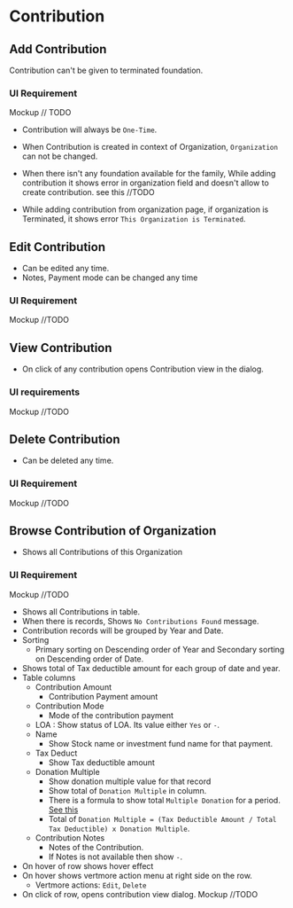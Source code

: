 # Contribution

## Add Contribution

Contribution can't be given to terminated foundation.

### UI Requirement

Mockup // TODO

- Contribution will always be `One-Time`. 

- When Contribution is created in context of Organization, `Organization` can not be changed.
- When there isn't any foundation available for the family, While adding contribution it shows error in organization field and doesn't allow to create contribution. see this //TODO
- While adding contribution from organization page, if organization is Terminated, it shows error `This Organization is Terminated`.



## Edit Contribution

- Can be edited any time.
- Notes, Payment mode can be changed any time

### UI Requirement

Mockup //TODO



## View Contribution

- On click of any contribution opens Contribution view in the dialog.

### UI requirements

Mockup //TODO



## Delete Contribution 

- Can be deleted any time.

### UI Requirement

Mockup //TODO



## Browse Contribution of Organization

- Shows all Contributions of this Organization

### UI Requirement

Mockup //TODO

- Shows all Contributions in table.
- When there is records, Shows `No Contributions Found` message.
- Contribution records will be grouped by Year and Date.
- Sorting 
  - Primary sorting on Descending order of Year and Secondary sorting on Descending order of Date.
- Shows total of Tax deductible amount for each group of date and year.
- Table columns
  - Contribution Amount
    - Contribution Payment amount
  - Contribution Mode
    - Mode of the contribution payment
  - LOA : Show status of LOA. Its value either `Yes` or `-`.
  - Name
    - Show Stock name or investment fund name for that payment.
  - Tax Deduct
    - Show Tax deductible amount 
  - Donation Multiple
    - Show donation multiple value for that record
    - Show total of `Donation Multiple` in column.
    - There is a formula to show total `Multiple Donation` for a period. [See this](https://drive.google.com/file/d/1jxLGOqhSnwmOWP1f2CmKcohBa6Sy_aVJ/view)
    - Total of  `Donation Multiple = (Tax Deductible Amount / Total Tax Deductible) x Donation Multiple`.
  - Contribution Notes
    - Notes of the Contribution.
    - If Notes is not available then show `-`.
- On hover of row shows hover effect
- On hover shows vertmore action menu at right side on the row.
  - Vertmore actions: `Edit`, `Delete`
- On click of row, opens contribution view dialog. Mockup //TODO

